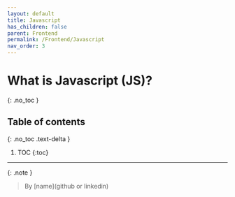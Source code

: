 ```yaml
---
layout: default
title: Javascript
has_children: false
parent: Frontend
permalink: /Frontend/Javascript
nav_order: 3
---
```


# What is Javascript (JS)?
{: .no_toc }

## Table of contents
{: .no_toc .text-delta }

1. TOC
{:toc}

---

{: .note }
> By [name](github or linkedin)